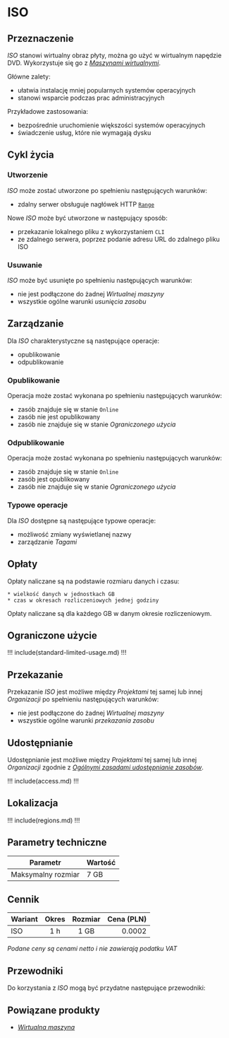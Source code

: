 # ISO

## Przeznaczenie

*ISO* stanowi wirtualny obraz płyty, można go użyć w wirtualnym napędzie DVD. Wykorzystuje się go z *[Maszynami wirtualnymi](/resource/compute/virtual-machine.md)*.

Główne zalety:

* ułatwia instalację mniej popularnych systemów operacyjnych
* stanowi wsparcie podczas prac administracyjnych

Przykładowe zastosowania:

* bezpośrednie uruchomienie większości systemów operacyjnych
* świadczenie usług, które nie wymagają dysku

## Cykl życia

### Utworzenie

*ISO* może zostać utworzone po spełnieniu następujących warunków:

* zdalny serwer obsługuje nagłówek HTTP [`Range`](https://tools.ietf.org/html/rfc7233)

Nowe *ISO* może być utworzone w następujący sposób:

* przekazanie lokalnego pliku z wykorzystaniem `CLI`
* ze zdalnego serwera, poprzez podanie adresu URL do zdalnego pliku ISO

### Usuwanie

*ISO* może być usunięte po spełnieniu następujących warunków:

* nie jest podłączone do żadnej *Wirtualnej maszyny*
* wszystkie ogólne warunki *usunięcia zasobu*

## Zarządzanie

Dla *ISO* charakterystyczne są następujące operacje:

 * opublikowanie
 * odpublikowanie
 
### Opublikowanie

Operacja może zostać wykonana po spełnieniu następujących warunków: 

* zasób znajduje się w stanie ```Online```
* zasób nie jest opublikowany
* zasób nie znajduje się w stanie *Ograniczonego użycia*

### Odpublikowanie

Operacja może zostać wykonana po spełnieniu następujących warunków: 

* zasób znajduje się w stanie ```Online```
* zasób jest opublikowany
* zasób nie znajduje się w stanie *Ograniczonego użycia*

### Typowe operacje

Dla *ISO* dostępne są następujące typowe operacje:

* możliwość zmiany wyświetlanej nazwy
* zarządzanie *Tagami*

## Opłaty

Opłaty naliczane są na podstawie rozmiaru danych i czasu:

    * wielkość danych w jednostkach GB
    * czas w okresach rozliczeniowych jednej godziny

Opłaty naliczane są dla każdego GB w danym okresie rozliczeniowym.

## Ograniczone użycie

!!! include(standard-limited-usage.md) !!!

## Przekazanie

Przekazanie *ISO* jest możliwe między *Projektami* tej samej lub innej *Organizacji* po spełnieniu następujących warunków:

* nie jest podłączone do żadnej *Wirtualnej maszyny*
* wszystkie ogólne warunki *przekazania zasobu*

## Udostępnianie

Udostępnianie jest możliwe między *Projektami* tej samej lub innej *Organizacji* zgodnie z *[Ogólnymi zasadami udostępnianie zasobów](link)*.

<!-- TODO: brak linka-->

!!! include(access.md) !!!

## Lokalizacja

!!! include(regions.md) !!!

## Parametry techniczne

Parametr           | Wartość
------------------ | ---
Maksymalny rozmiar | 7 GB

## Cennik

Wariant | Okres      | Rozmiar | Cena (PLN)
------- | :--------: | :-----: | ---------:
ISO     | 1 h        | 1 GB    |     0.0002

*Podane ceny są cenami netto i nie zawierają podatku VAT*

## Przewodniki

Do korzystania z *ISO* mogą być przydatne następujące przewodniki:

<PageList path_re="guide/storage/iso/"/>

## Powiązane produkty

* *[Wirtualna maszyna](/resource/compute/virtual-machine.md)*